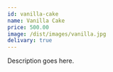 ```yaml
---
id: vanilla-cake
name: Vanilla Cake
price: 500.00
image: /dist/images/vanilla.jpg
delivary: true
---
```

Description goes here.